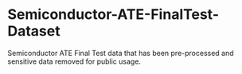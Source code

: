 # Semiconductor-ATE-FinalTest-Dataset
Semiconductor ATE Final Test data that has been pre-processed and sensitive data removed for public usage. 
